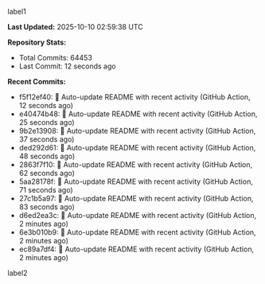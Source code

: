 
label1 
<!-- ACTIVITY_START -->
**Last Updated:** 2025-10-10 02:59:38 UTC

**Repository Stats:**
- Total Commits: 64453
- Last Commit: 12 seconds ago

**Recent Commits:**
- f5f12ef40: 🤖 Auto-update README with recent activity (GitHub Action, 12 seconds ago)
- e40474b48: 🤖 Auto-update README with recent activity (GitHub Action, 25 seconds ago)
- 9b2e13908: 🤖 Auto-update README with recent activity (GitHub Action, 37 seconds ago)
- ded292d61: 🤖 Auto-update README with recent activity (GitHub Action, 48 seconds ago)
- 2863f7f10: 🤖 Auto-update README with recent activity (GitHub Action, 62 seconds ago)
- 5aa28178f: 🤖 Auto-update README with recent activity (GitHub Action, 71 seconds ago)
- 27c1b5a97: 🤖 Auto-update README with recent activity (GitHub Action, 83 seconds ago)
- d6ed2ea3c: 🤖 Auto-update README with recent activity (GitHub Action, 2 minutes ago)
- 6e3b010b9: 🤖 Auto-update README with recent activity (GitHub Action, 2 minutes ago)
- ec89a7df4: 🤖 Auto-update README with recent activity (GitHub Action, 2 minutes ago)
<!-- ACTIVITY_END -->

label2
